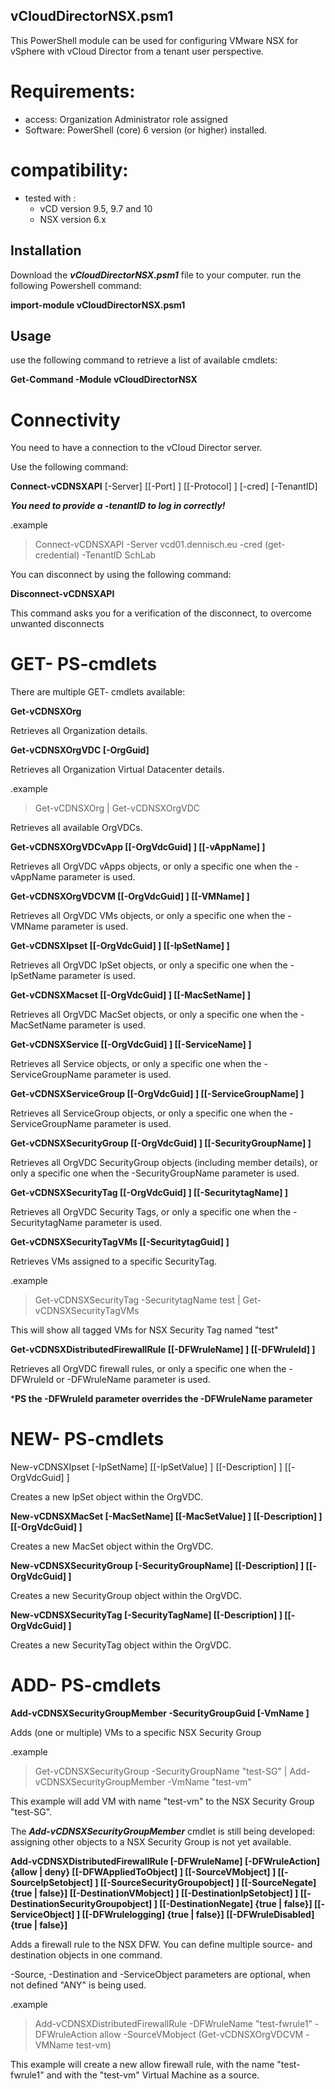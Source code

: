 ## vCloudDirectorNSX.psm1

This PowerShell module can be used for configuring VMware NSX for vSphere with vCloud Director from a tenant user perspective.
# Requirements:
- access: Organization Administrator role assigned
- Software: PowerShell (core) 6 version (or higher) installed.

# compatibility:
- tested with : 
  - vCD version 9.5, 9.7 and 10
  - NSX version 6.x
  
## Installation

Download the ***vCloudDirectorNSX.psm1*** file to your computer.
run the following Powershell command:

**import-module vCloudDirectorNSX.psm1**
  
## Usage

use the following command to retrieve a list of available cmdlets:

**Get-Command -Module vCloudDirectorNSX**

# Connectivity

You need to have a connection to the vCloud Director server.

Use the following command:

**Connect-vCDNSXAPI** [-Server] <string> [[-Port] <int>] [[-Protocol] <string>] [-cred] <pscredential> [-TenantID] <string>

***You need to provide a -tenantID to log in correctly!***

.example
> Connect-vCDNSXAPI -Server vcd01.dennisch.eu -cred (get-credential) -TenantID SchLab

You can disconnect by using the following command:

**Disconnect-vCDNSXAPI**

This command asks you for a verification of the disconnect, to overcome unwanted disconnects

# GET- PS-cmdlets

There are multiple GET- cmdlets available:

**Get-vCDNSXOrg**

Retrieves all Organization details.

**Get-vCDNSXOrgVDC [-OrgGuid] <string>**

Retrieves all Organization Virtual Datacenter details.

.example
> Get-vCDNSXOrg | Get-vCDNSXOrgVDC

Retrieves all available OrgVDCs.

**Get-vCDNSXOrgVDCvApp [[-OrgVdcGuid] <string>] [[-vAppName] <string>]**

Retrieves all OrgVDC vApps objects, or only a specific one when the -vAppName parameter is used.

**Get-vCDNSXOrgVDCVM [[-OrgVdcGuid] <string>] [[-VMName] <string>]**

Retrieves all OrgVDC VMs objects, or only a specific one when the -VMName parameter is used.

**Get-vCDNSXIpset [[-OrgVdcGuid] <string>] [[-IpSetName] <string>]**

Retrieves all OrgVDC IpSet objects, or only a specific one when the -IpSetName parameter is used.

**Get-vCDNSXMacset [[-OrgVdcGuid] <string>] [[-MacSetName] <string>]**

Retrieves all OrgVDC MacSet objects, or only a specific one when the -MacSetName parameter is used.

**Get-vCDNSXService [[-OrgVdcGuid] <string>] [[-ServiceName] <string>]**

Retrieves all Service objects, or only a specific one when the -ServiceGroupName parameter is used.

**Get-vCDNSXServiceGroup [[-OrgVdcGuid] <string>] [[-ServiceGroupName] <string>]**

Retrieves all ServiceGroup objects, or only a specific one when the -ServiceGroupName parameter is used. 

**Get-vCDNSXSecurityGroup [[-OrgVdcGuid] <string>] [[-SecurityGroupName] <string>]**

Retrieves all OrgVDC SecurityGroup objects (including member details), or only a specific one when the -SecurityGroupName parameter is used.

**Get-vCDNSXSecurityTag [[-OrgVdcGuid] <string>] [[-SecuritytagName] <string>]**

Retrieves all OrgVDC Security Tags, or only a specific one when the -SecuritytagName parameter is used.

**Get-vCDNSXSecurityTagVMs [[-SecuritytagGuid] <string>]**

Retrieves VMs assigned to a specific SecurityTag.

.example
> Get-vCDNSXSecurityTag -SecuritytagName test | Get-vCDNSXSecurityTagVMs

This will show all tagged VMs for NSX Security Tag named "test"

**Get-vCDNSXDistributedFirewallRule [[-DFWruleName] <string>] [[-DFWruleId] <string>]**

Retrieves all OrgVDC firewall rules, or only a specific one when the -DFWruleId or -DFWruleName parameter is used.

***PS the -DFWruleId parameter overrides the -DFWruleName parameter**

# NEW- PS-cmdlets

New-vCDNSXIpset [-IpSetName] <Object> [[-IpSetValue] <string>] [[-Description] <string>] [[-OrgVdcGuid] <string>]

Creates a new IpSet object within the OrgVDC.

**New-vCDNSXMacSet [-MacSetName] <string> [[-MacSetValue] <string>] [[-Description] <string>] [[-OrgVdcGuid] <string>]**

Creates a new MacSet object within the OrgVDC.

**New-vCDNSXSecurityGroup [-SecurityGroupName] <string> [[-Description] <string>] [[-OrgVdcGuid] <string>]**

Creates a new SecurityGroup object within the OrgVDC.

**New-vCDNSXSecurityTag [-SecurityTagName] <string> [[-Description] <string>] [[-OrgVdcGuid] <string>]**


Creates a new SecurityTag object within the OrgVDC.

# ADD- PS-cmdlets

**Add-vCDNSXSecurityGroupMember -SecurityGroupGuid <string> [-VmName <string>]**

Adds (one or multiple) VMs to a specific NSX Security Group

.example
>Get-vCDNSXSecurityGroup -SecurityGroupName "test-SG" | Add-vCDNSXSecurityGroupMember -VmName "test-vm"

This example will add VM with name "test-vm" to the NSX Security Group "test-SG".

The ***Add-vCDNSXSecurityGroupMember*** cmdlet is still being developed: assigning other objects to a NSX Security Group is not yet available.

**Add-vCDNSXDistributedFirewallRule [-DFWruleName] <string> [-DFWruleAction] {allow | deny} [[-DFWAppliedToObject] <string>] [[-SourceVMobject] <array>] [[-SourceIpSetobject] <array>] [[-SourceSecurityGroupobject] <array>] [[-SourceNegate] {true | false}] [[-DestinationVMobject] <array>] [[-DestinationIpSetobject] <array>] [[-DestinationSecurityGroupobject] <array>] [[-DestinationNegate] {true | false}] [[-ServiceObject] <array>] [[-DFWrulelogging] {true | false}] [[-DFWruleDisabled] {true | false}]**

Adds a firewall rule to the NSX DFW.
You can define multiple source- and destination objects in one command.

-Source, -Destination and -ServiceObject parameters are optional, when not defined "ANY" is being used.


.example
>Add-vCDNSXDistributedFirewallRule -DFWruleName "test-fwrule1" -DFWruleAction allow -SourceVMobject (Get-vCDNSXOrgVDCVM -VMName test-vm)

This example will create a new allow firewall rule, with the name "test-fwrule1" and with the "test-vm" Virtual Machine as a source.

